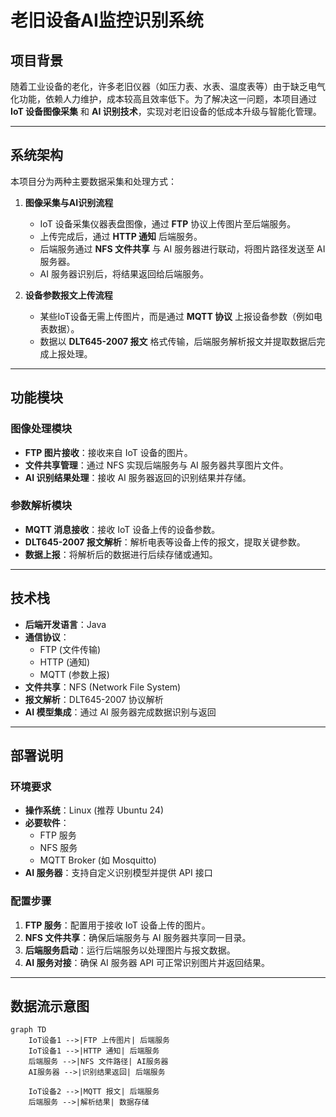 # 老旧设备AI监控识别系统

## 项目背景  
随着工业设备的老化，许多老旧仪器（如压力表、水表、温度表等）由于缺乏电气化功能，依赖人力维护，成本较高且效率低下。为了解决这一问题，本项目通过 **IoT 设备图像采集** 和 **AI 识别技术**，实现对老旧设备的低成本升级与智能化管理。

---

## 系统架构  

本项目分为两种主要数据采集和处理方式：  

1. **图像采集与AI识别流程**  
   - IoT 设备采集仪器表盘图像，通过 **FTP** 协议上传图片至后端服务。  
   - 上传完成后，通过 **HTTP 通知** 后端服务。  
   - 后端服务通过 **NFS 文件共享** 与 AI 服务器进行联动，将图片路径发送至 AI 服务器。  
   - AI 服务器识别后，将结果返回给后端服务。

2. **设备参数报文上传流程**  
   - 某些IoT设备无需上传图片，而是通过 **MQTT 协议** 上报设备参数（例如电表数据）。  
   - 数据以 **DLT645-2007 报文** 格式传输，后端服务解析报文并提取数据后完成上报处理。

---

## 功能模块  

### 图像处理模块  
- **FTP 图片接收**：接收来自 IoT 设备的图片。  
- **文件共享管理**：通过 NFS 实现后端服务与 AI 服务器共享图片文件。  
- **AI 识别结果处理**：接收 AI 服务器返回的识别结果并存储。

### 参数解析模块  
- **MQTT 消息接收**：接收 IoT 设备上传的设备参数。  
- **DLT645-2007 报文解析**：解析电表等设备上传的报文，提取关键参数。  
- **数据上报**：将解析后的数据进行后续存储或通知。  

---

## 技术栈  
- **后端开发语言**：Java  
- **通信协议**：  
  - FTP (文件传输)  
  - HTTP (通知)  
  - MQTT (参数上报)  
- **文件共享**：NFS (Network File System)  
- **报文解析**：DLT645-2007 协议解析  
- **AI 模型集成**：通过 AI 服务器完成数据识别与返回  

---

## 部署说明  

### 环境要求  
- **操作系统**：Linux (推荐 Ubuntu 24)  
- **必要软件**：  
  - FTP 服务  
  - NFS 服务  
  - MQTT Broker (如 Mosquitto)  
- **AI 服务器**：支持自定义识别模型并提供 API 接口  

### 配置步骤  
1. **FTP 服务**：配置用于接收 IoT 设备上传的图片。  
2. **NFS 文件共享**：确保后端服务与 AI 服务器共享同一目录。  
3. **后端服务启动**：运行后端服务以处理图片与报文数据。  
4. **AI 服务对接**：确保 AI 服务器 API 可正常识别图片并返回结果。  

---

## 数据流示意图  

```mermaid
graph TD
    IoT设备1 -->|FTP 上传图片| 后端服务
    IoT设备1 -->|HTTP 通知| 后端服务
    后端服务 -->|NFS 文件路径| AI服务器
    AI服务器 -->|识别结果返回| 后端服务

    IoT设备2 -->|MQTT 报文| 后端服务
    后端服务 -->|解析结果| 数据存储
